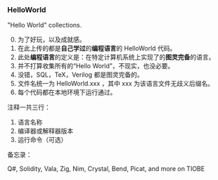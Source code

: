 ### HelloWorld

"Hello World" collections.

0. 为了好玩，以及成就感。
1. 在此上传的都是**自己学过**的**编程语言**的 HelloWorld 代码。
2. 此处**编程语言**的定义是：在特定计算机系统上实现了的**图灵完备**的语言。
3. 并不打算收集所有的“Hello World”，不现实，也没必要。
4. 没错，SQL，TeX，Verilog 都是图灵完备的。
5. 文件名统一为 HelloWorld.xxx ，其中 xxx 为该语言文件无歧义后缀名。
6. 每个代码都在本地环境下运行通过。

注释一共三行：

1. 语言名称
2. 编译器或解释器版本
3. 运行命令（可选）

备忘录：

Q#, Solidity, Vala, Zig, Nim, Crystal, Bend, Picat, and more on TIOBE
